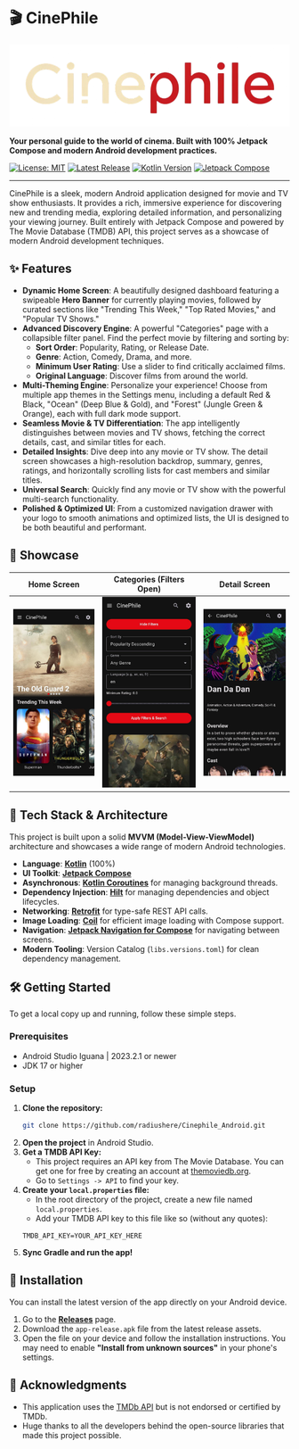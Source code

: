 # 🎬 CinePhile

![CinePhile Banner](https://raw.githubusercontent.com/radiushere/Cinephile_Android/main/screenshots/banner.png)

**Your personal guide to the world of cinema. Built with 100% Jetpack Compose and modern Android development practices.**

[![License: MIT](https://img.shields.io/badge/License-MIT-blue.svg)](https://github.com/radiushere/Cinephile_Android/blob/main/LICENSE)
[![Latest Release](https://img.shields.io/github/v/release/radiushere/Cinephile_Android)](https://github.com/radiushere/Cinephile_Android/releases/latest)
[![Kotlin Version](https://img.shields.io/badge/Kotlin-1.9.22-blue.svg?logo=kotlin)](https://kotlinlang.org)
[![Jetpack Compose](https://img.shields.io/badge/Jetpack%20Compose-1.6.0-blue.svg?logo=jetpackcompose)](https://developer.android.com/jetpack/compose)

---

CinePhile is a sleek, modern Android application designed for movie and TV show enthusiasts. It provides a rich, immersive experience for discovering new and trending media, exploring detailed information, and personalizing your viewing journey. Built entirely with Jetpack Compose and powered by The Movie Database (TMDB) API, this project serves as a showcase of modern Android development techniques.

## ✨ Features

*   **Dynamic Home Screen**: A beautifully designed dashboard featuring a swipeable **Hero Banner** for currently playing movies, followed by curated sections like "Trending This Week," "Top Rated Movies," and "Popular TV Shows."
*   **Advanced Discovery Engine**: A powerful "Categories" page with a collapsible filter panel. Find the perfect movie by filtering and sorting by:
    *   **Sort Order**: Popularity, Rating, or Release Date.
    *   **Genre**: Action, Comedy, Drama, and more.
    *   **Minimum User Rating**: Use a slider to find critically acclaimed films.
    *   **Original Language**: Discover films from around the world.
*   **Multi-Theming Engine**: Personalize your experience! Choose from multiple app themes in the Settings menu, including a default Red & Black, "Ocean" (Deep Blue & Gold), and "Forest" (Jungle Green & Orange), each with full dark mode support.
*   **Seamless Movie & TV Differentiation**: The app intelligently distinguishes between movies and TV shows, fetching the correct details, cast, and similar titles for each.
*   **Detailed Insights**: Dive deep into any movie or TV show. The detail screen showcases a high-resolution backdrop, summary, genres, ratings, and horizontally scrolling lists for cast members and similar titles.
*   **Universal Search**: Quickly find any movie or TV show with the powerful multi-search functionality.
*   **Polished & Optimized UI**: From a customized navigation drawer with your logo to smooth animations and optimized lists, the UI is designed to be both beautiful and performant.

## 📸 Showcase

| Home Screen                                                                        | Categories (Filters Open)                                                                       | Detail Screen                                                                     |
| ---------------------------------------------------------------------------------- | ----------------------------------------------------------------------------------------------- | --------------------------------------------------------------------------------- |
| ![Home Screen](https://raw.githubusercontent.com/radiushere/Cinephile_Android/main/screenshots/screenshot_home.png) | ![Categories](https://raw.githubusercontent.com/radiushere/Cinephile_Android/main/screenshots/screenshot_categories.png) | ![Detail](https://raw.githubusercontent.com/radiushere/Cinephile_Android/main/screenshots/screenshot_detail.png) |

## 🚀 Tech Stack & Architecture

This project is built upon a solid **MVVM (Model-View-ViewModel)** architecture and showcases a wide range of modern Android technologies.

*   **Language**: **[Kotlin](https://kotlinlang.org/)** (100%)
*   **UI Toolkit**: **[Jetpack Compose](https://developer.android.com/jetpack/compose)**
*   **Asynchronous**: **[Kotlin Coroutines](https://kotlinlang.org/docs/coroutines-overview.html)** for managing background threads.
*   **Dependency Injection**: **[Hilt](https://dagger.dev/hilt/)** for managing dependencies and object lifecycles.
*   **Networking**: **[Retrofit](https://square.github.io/retrofit/)** for type-safe REST API calls.
*   **Image Loading**: **[Coil](https://coil-kt.github.io/coil/)** for efficient image loading with Compose support.
*   **Navigation**: **[Jetpack Navigation for Compose](https://developer.android.com/jetpack/compose/navigation)** for navigating between screens.
*   **Modern Tooling**: Version Catalog (`libs.versions.toml`) for clean dependency management.

## 🛠️ Getting Started

To get a local copy up and running, follow these simple steps.

### Prerequisites

*   Android Studio Iguana | 2023.2.1 or newer
*   JDK 17 or higher

### Setup

1.  **Clone the repository:**
    ```sh
    git clone https://github.com/radiushere/Cinephile_Android.git
    ```
2.  **Open the project** in Android Studio.
3.  **Get a TMDB API Key:**
    *   This project requires an API key from The Movie Database. You can get one for free by creating an account at [themoviedb.org](https://www.themoviedb.org/).
    *   Go to `Settings -> API` to find your key.
4.  **Create your `local.properties` file:**
    *   In the root directory of the project, create a new file named `local.properties`.
    *   Add your TMDB API key to this file like so (without any quotes):
      ```properties
      TMDB_API_KEY=YOUR_API_KEY_HERE
      ```
5.  **Sync Gradle and run the app!**

## 📲 Installation

You can install the latest version of the app directly on your Android device.

1.  Go to the **[Releases](https://github.com/radiushere/Cinephile_Android/releases)** page.
2.  Download the `app-release.apk` file from the latest release assets.
3.  Open the file on your device and follow the installation instructions. You may need to enable **"Install from unknown sources"** in your phone's settings.

## 🙏 Acknowledgments

*   This application uses the [TMDb API](https://www.themoviedb.org/documentation/api) but is not endorsed or certified by TMDb.
*   Huge thanks to all the developers behind the open-source libraries that made this project possible.
